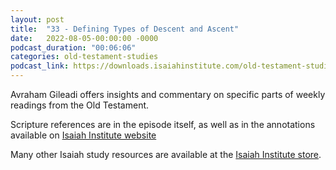 ```yaml
---
layout: post
title:  "33 - Defining Types of Descent and Ascent"
date:   2022-08-05-00:00:00 -0000
podcast_duration: "00:06:06"
categories: old-testament-studies
podcast_link: https://downloads.isaiahinstitute.com/old-testament-studies/II-OT-33.mp3
---
```

Avraham Gileadi offers insights and commentary on specific parts of weekly readings from the Old Testament.

Scripture references are in the episode itself, as well as in the annotations available on [Isaiah Institute website](https://isaiahinstitute.com/studies-in-the-old-testament/)

Many other Isaiah study resources are available at the [Isaiah Institute store](https://isaiahinstitute.com/store/).